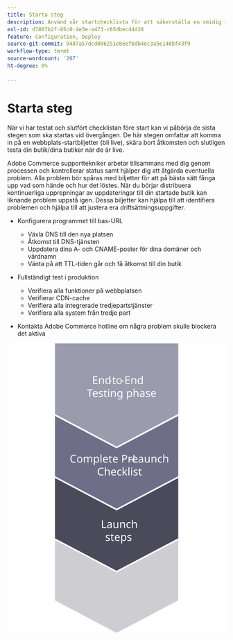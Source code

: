 ```yaml
---
title: Starta steg
description: Använd vår startchecklista för att säkerställa en smidig implementering av Adobe Commerce webbplatser.
exl-id: d7807b2f-85c0-4e3e-a473-c65dbec44d28
feature: Configuration, Deploy
source-git-commit: 94d7a57dcd006251e8eefbdb4ec3a5e140bf43f9
workflow-type: tm+mt
source-wordcount: '207'
ht-degree: 0%

---
```


# Starta steg

När vi har testat och slutfört checklistan före start kan vi påbörja de sista stegen som ska startas vid övergången. De här stegen omfattar att komma in på en webbplats-startbiljetter (bli live), skära bort åtkomsten och slutligen testa din butik/dina butiker när de är live.

Adobe Commerce supporttekniker arbetar tillsammans med dig genom processen och kontrollerar status samt hjälper dig att åtgärda eventuella problem. Alla problem bör spåras med biljetter för att på bästa sätt fånga upp vad som hände och hur det löstes. När du börjar distribuera kontinuerliga upprepningar av uppdateringar till din startade butik kan liknande problem uppstå igen. Dessa biljetter kan hjälpa till att identifiera problemen och hjälpa till att justera era driftsättningsuppgifter.

- Konfigurera programmet till bas-URL
   - Växla DNS till den nya platsen
   - Åtkomst till DNS-tjänsten
   - Uppdatera dina A- och CNAME-poster för dina domäner och värdnamn
   - Vänta på att TTL-tiden går och få åtkomst till din butik

- Fullständigt test i produktion
   - Verifiera alla funktioner på webbplatsen
   - Verifierar CDN-cache
   - Verifiera alla integrerade tredjepartstjänster
   - Verifiera alla system från tredje part

- Kontakta Adobe Commerce hotline om några problem skulle blockera det aktiva

![Diagram som visar fas 3 av startprocessen](../../assets/playbooks/launch-steps-3.svg)
